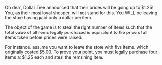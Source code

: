 Oh dear, Dollar Tree announced that their prices will be going up to $1.25! You, as their most loyal shopper, will not stand for this. You WILL be leaving the store having paid only a dollar per item.

The object of the game is to steal the right number of items such that the total value of all items legally purchased is equivalent to the price of all items taken before prices were raised.

For instance, assume you want to leave the store with five items, which originally costed $5.00. To prove your point, you must legally purchase four items at $1.25 each and steal the remaining item.